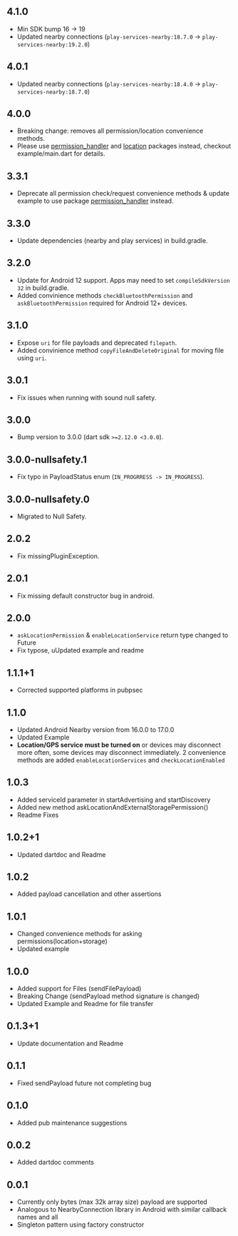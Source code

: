 ## 4.1.0

-   Min SDK bump 16 -> 19
-   Updated nearby connections (`play-services-nearby:18.7.0` -> `play-services-nearby:19.2.0`)

## 4.0.1

-   Updated nearby connections (`play-services-nearby:18.4.0` -> `play-services-nearby:18.7.0`)

## 4.0.0

-   Breaking change: removes all permission/location convenience methods.
-   Please use [permission_handler](https://pub.dev/packages/permission_handler) and
    [location](https://pub.dev/packages/location) packages instead, checkout example/main.dart
    for details.

## 3.3.1

-   Deprecate all permission check/request convenience methods & update example to use
    package [permission_handler](https://pub.dev/packages/permission_handler) instead.

## 3.3.0

-   Update dependencies (nearby and play services) in build.gradle.

## 3.2.0

-   Update for Android 12 support. Apps may need to set `compileSdkVersion 32` in build.gradle.
-   Added convinience methods `checkBluetoothPermission` and `askBluetoothPermission`
    required for Android 12+ devices.

## 3.1.0

-   Expose `uri` for file payloads and deprecated `filepath`.
-   Added convinience method `copyFileAndDeleteOriginal` for moving file using
    `uri`.

## 3.0.1

-   Fix issues when running with sound null safety.

## 3.0.0

-   Bump version to 3.0.0 (dart sdk `>=2.12.0 <3.0.0`).

## 3.0.0-nullsafety.1

-   Fix typo in PayloadStatus enum (`IN_PROGRRESS -> IN_PROGRESS`).

## 3.0.0-nullsafety.0

-   Migrated to Null Safety.

## 2.0.2

-   Fix missingPluginException.

## 2.0.1

-   Fix missing default constructor bug in android.

## 2.0.0

-   `askLocationPermission` & `enableLocationService` return type changed to Future<bool>
-   Fix typose, uUpdated example and readme

## 1.1.1+1

-   Corrected supported platforms in pubpsec

## 1.1.0

-   Updated Android Nearby version from 16.0.0 to 17.0.0
-   Updated Example
-   **Location/GPS service must be turned on** or devices may disconnect
    more often, some devices may disconnect immediately. 2 convenience methods are added
    `enableLocationServices` and `checkLocationEnabled`

## 1.0.3

-   Added serviceId parameter in startAdvertising and startDiscovery
-   Added new method askLocationAndExternalStoragePermission()
-   Readme Fixes

## 1.0.2+1

-   Updated dartdoc and Readme

## 1.0.2

-   Added payload cancellation and other assertions

## 1.0.1

-   Changed convenience methods for asking permissions(location+storage)
-   Updated example

## 1.0.0

-   Added support for Files (sendFilePayload)
-   Breaking Change (sendPayload method signature is changed)
-   Updated Example and Readme for file transfer

## 0.1.3+1

-   Update documentation and Readme

## 0.1.1

-   Fixed sendPayload future not completing bug

## 0.1.0

-   Added pub maintenance suggestions

## 0.0.2

-   Added dartdoc comments

## 0.0.1

-   Currently only bytes (max 32k array size) payload are supported
-   Analogous to NearbyConnection library in Android with similar callback names and all
-   Singleton pattern using factory constructor
